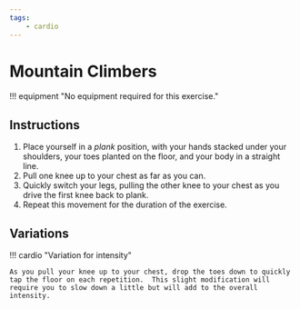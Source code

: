 ```yaml
---
tags:
    - cardio
---
```


#  Mountain Climbers

!!! equipment "No equipment required for this exercise."

## Instructions

1. Place yourself in a _plank_ position, with your hands stacked under your shoulders, your toes planted on the floor, and your body in a straight line.
2. Pull one knee up to your chest as far as you can.
3. Quickly switch your legs, pulling the other knee to your chest as you drive the first knee back to plank.
4. Repeat this movement for the duration of the exercise.

## Variations

!!! cardio "Variation for intensity"

    As you pull your knee up to your chest, drop the toes down to quickly tap the floor on each repetition.  This slight modification will require you to slow down a little but will add to the overall intensity.